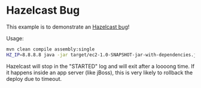 # Hazelcast Bug

This example is to demonstrate an [Hazelcast bug](https://github.com/hazelcast/hazelcast/issues/2217)!

Usage:

```sh
mvn clean compile assembly:single
HZ_IP=8.8.8.8 java -jar target/ec2-1.0-SNAPSHOT-jar-with-dependencies.jar
```

Hazelcast will stop in the "STARTED" log and will exit after a loooong time. If it
happens inside an app server (like jBoss), this is very likely to rollback
the deploy due to timeout.

